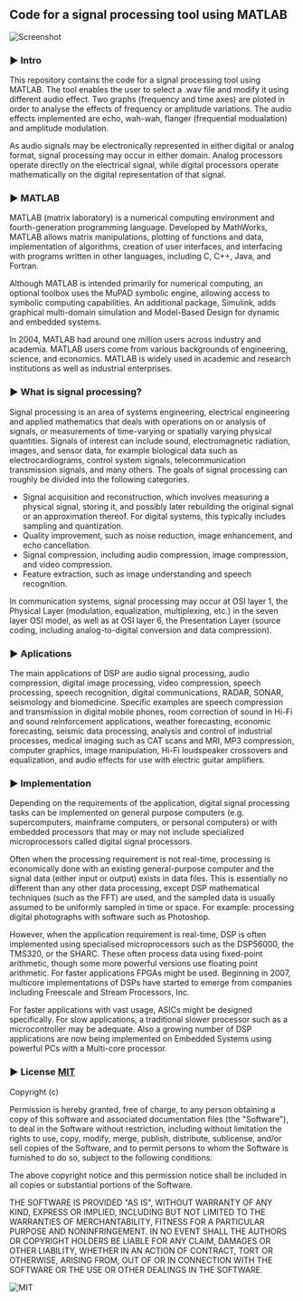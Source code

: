 ## Code for a signal processing tool using MATLAB

  ![](http://www.ndt.net/article/v08n07/armanav/fig8.gif "Screenshot")


### ► Intro

This repository contains the code for a signal processing tool using MATLAB.
The tool enables the user to select a .wav file and modify it using different audio effect.
Two graphs (frequency and time axes) are ploted in order to analyse the effects of frequency or amplitude variations.
The audio effects implemented are echo, wah-wah, flanger (frequential modualation) and amplitude modulation.

As audio signals may be electronically represented in either digital or analog format, signal processing may occur in either domain. Analog processors operate directly on the electrical signal, while digital processors operate mathematically on the digital representation of that signal.

### ► MATLAB
MATLAB (matrix laboratory) is a numerical computing environment and fourth-generation programming language. Developed by MathWorks, MATLAB allows matrix manipulations, plotting of functions and data, implementation of algorithms, creation of user interfaces, and interfacing with programs written in other languages, including C, C++, Java, and Fortran.

Although MATLAB is intended primarily for numerical computing, an optional toolbox uses the MuPAD symbolic engine, allowing access to symbolic computing capabilities. An additional package, Simulink, adds graphical multi-domain simulation and Model-Based Design for dynamic and embedded systems.

In 2004, MATLAB had around one million users across industry and academia. MATLAB users come from various backgrounds of engineering, science, and economics. MATLAB is widely used in academic and research institutions as well as industrial enterprises.

### ► What is signal processing?
Signal processing is an area of systems engineering, electrical engineering and applied mathematics that deals with operations on or analysis of signals, or measurements of time-varying or spatially varying physical quantities. Signals of interest can include sound, electromagnetic radiation, images, and sensor data, for example biological data such as electrocardiograms, control system signals, telecommunication transmission signals, and many others.
The goals of signal processing can roughly be divided into the following categories.
* Signal acquisition and reconstruction, which involves measuring a physical signal, storing it, and possibly later rebuilding the original signal or an approximation thereof. For digital systems, this typically includes sampling and quantization.
* Quality improvement, such as noise reduction, image enhancement, and echo cancellation.
* Signal compression, including audio compression, image compression, and video compression.
* Feature extraction, such as image understanding and speech recognition.

In communication systems, signal processing may occur at OSI layer 1, the Physical Layer (modulation, equalization, multiplexing, etc.) in the seven layer OSI model, as well as at OSI layer 6, the Presentation Layer (source coding, including analog-to-digital conversion and data compression).

### ► Aplications
The main applications of DSP are audio signal processing, audio compression, digital image processing, video compression, speech processing, speech recognition, digital communications, RADAR, SONAR, seismology and biomedicine. 
Specific examples are speech compression and transmission in digital mobile phones, room correction of sound in Hi-Fi and sound reinforcement applications, weather forecasting, economic forecasting, seismic data processing, analysis and control of industrial processes, medical imaging such as CAT scans and MRI, MP3 compression, computer graphics, image manipulation, Hi-Fi loudspeaker crossovers and equalization, and audio effects for use with electric guitar amplifiers.

### ► Implementation
Depending on the requirements of the application, digital signal processing tasks can be implemented on general purpose computers (e.g. supercomputers, mainframe computers, or personal computers) or with embedded processors that may or may not include specialized microprocessors called digital signal processors.

Often when the processing requirement is not real-time, processing is economically done with an existing general-purpose computer and the signal data (either input or output) exists in data files. This is essentially no different than any other data processing, except DSP mathematical techniques (such as the FFT) are used, and the sampled data is usually assumed to be uniformly sampled in time or space. For example: processing digital photographs with software such as Photoshop.

However, when the application requirement is real-time, DSP is often implemented using specialised microprocessors such as the DSP56000, the TMS320, or the SHARC. These often process data using fixed-point arithmetic, though some more powerful versions use floating point arithmetic. For faster applications FPGAs might be used. Beginning in 2007, multicore implementations of DSPs have started to emerge from companies including Freescale and Stream Processors, Inc.

For faster applications with vast usage, ASICs might be designed specifically. For slow applications, a traditional slower processor such as a microcontroller may be adequate. Also a growing number of DSP applications are now being implemented on Embedded Systems using powerful PCs with a Multi-core processor.

### ► License [MIT](http://opensource.org/licenses/MIT "MIT")

Copyright (c)

Permission is hereby granted, free of charge, to any person obtaining a copy
of this software and associated documentation files (the "Software"), to deal
in the Software without restriction, including without limitation the rights
to use, copy, modify, merge, publish, distribute, sublicense, and/or sell
copies of the Software, and to permit persons to whom the Software is
furnished to do so, subject to the following conditions:

The above copyright notice and this permission notice shall be included in
all copies or substantial portions of the Software.

THE SOFTWARE IS PROVIDED "AS IS", WITHOUT WARRANTY OF ANY KIND, EXPRESS OR
IMPLIED, INCLUDING BUT NOT LIMITED TO THE WARRANTIES OF MERCHANTABILITY,
FITNESS FOR A PARTICULAR PURPOSE AND NONINFRINGEMENT. IN NO EVENT SHALL THE
AUTHORS OR COPYRIGHT HOLDERS BE LIABLE FOR ANY CLAIM, DAMAGES OR OTHER
LIABILITY, WHETHER IN AN ACTION OF CONTRACT, TORT OR OTHERWISE, ARISING FROM,
OUT OF OR IN CONNECTION WITH THE SOFTWARE OR THE USE OR OTHER DEALINGS IN
THE SOFTWARE.

![MIT](http://upload.wikimedia.org/wikipedia/commons/4/42/Opensource.svg "MIT")
